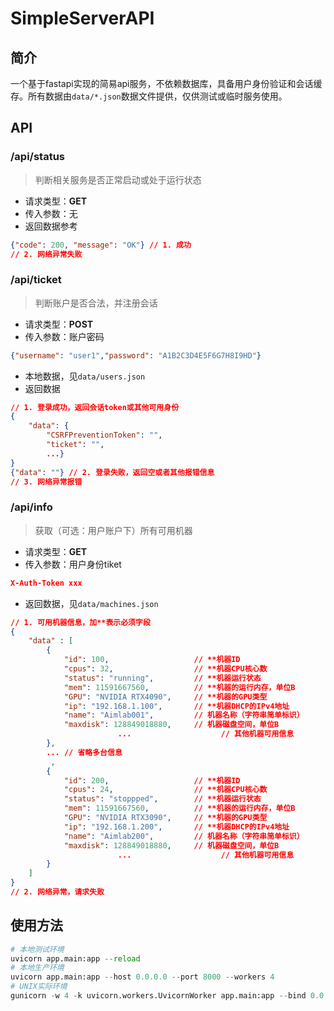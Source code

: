 # SimpleServerAPI

## 简介

一个基于fastapi实现的简易api服务，不依赖数据库，具备用户身份验证和会话缓存。所有数据由`data/*.json`数据文件提供，仅供测试或临时服务使用。

## API

### /api/status
> 判断相关服务是否正常启动或处于运行状态
> 
- 请求类型：**GET**
- 传入参数：无
- 返回数据参考

```json
{"code": 200, "message": "OK"} // 1. 成功
// 2. 网络异常失败
```

### /api/ticket
> 判断账户是否合法，并注册会话
> 
- 请求类型：**POST**
- 传入参数：账户密码

```json
{"username": "user1","password": "A1B2C3D4E5F6G7H8I9HD"}
```
- 本地数据，见`data/users.json`
- 返回数据
```json
// 1. 登录成功，返回会话token或其他可用身份
{ 
	"data": { 
		"CSRFPreventionToken": "", 
		"ticket": "", 
		...} 
}
{"data": ""} // 2. 登录失败，返回空或者其他报错信息
// 3. 网络异常报错
```

### /api/info
> 获取（可选：用户账户下）所有可用机器
> 
- 请求类型：**GET**
- 传入参数：用户身份tiket

```json
X-Auth-Token xxx
```

- 返回数据，见`data/machines.json`
```json
// 1. 可用机器信息，加**表示必须字段
{
	"data" : [
		{
			"id": 100,                   // **机器ID
			"cpus": 32,                  // **机器CPU核心数
			"status": "running",         // **机器运行状态
			"mem": 11591667560,          // **机器的运行内存，单位B
			"GPU": "NVIDIA RTX4090",     // **机器的GPU类型
			"ip": "192.168.1.100",       // **机器DHCP的IPv4地址
			"name": "Aimlab001",         // 机器名称（字符串简单标识）
			"maxdisk": 128849018880,     // 机器磁盘空间，单位B
						...                    // 其他机器可用信息
		},
		... // 省略多台信息
		 ,
		{
			"id": 200,                   // **机器ID
			"cpus": 24,                  // **机器CPU核心数
			"status": "stoppped",        // **机器运行状态
			"mem": 11591667560,          // **机器的运行内存，单位B
			"GPU": "NVIDIA RTX3090",     // **机器的GPU类型
			"ip": "192.168.1.200",       // **机器DHCP的IPv4地址
			"name": "Aimlab200",         // 机器名称（字符串简单标识）
			"maxdisk": 128849018880,     // 机器磁盘空间，单位B
						...                    // 其他机器可用信息
		}
	]
}
// 2. 网络异常，请求失败
```

## 使用方法

```python
# 本地测试环境
uvicorn app.main:app --reload
# 本地生产环境
uvicorn app.main:app --host 0.0.0.0 --port 8000 --workers 4
# UNIX实际环境
gunicorn -w 4 -k uvicorn.workers.UvicornWorker app.main:app --bind 0.0.0.0:8000
```